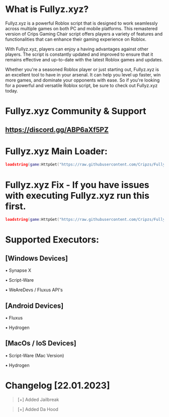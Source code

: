 #  What is Fullyz.xyz?

Fullyz.xyz is a powerful Roblox script that is designed to work seamlessly across multiple games on both PC and mobile platforms. This remastered version of Crips Gaming Chair script offers players a variety of features and functionalities that can enhance their gaming experience on Roblox.

With Fullyz.xyz, players can enjoy a having advantages against other players. The script is constantly updated and improved to ensure that it remains effective and up-to-date with the latest Roblox games and updates.

Whether you're a seasoned Roblox player or just starting out, Fullyz.xyz is an excellent tool to have in your arsenal. It can help you level up faster, win more games, and dominate your opponents with ease. So if you're looking for a powerful and versatile Roblox script, be sure to check out Fullyz.xyz today.


# Fullyz.xyz Community & Support
## https://discord.gg/ABP6aXf5PZ

# Fullyz.xyz Main Loader:
```lua
loadstring(game:HttpGet("https://raw.githubusercontent.com/Cripzs/Fullyz.xyz/main/MainLoader.lua"))()
```

# Fullyz.xyz Fix - If you have issues with executing Fullyz.xyz run this first.
```lua
loadstring(game:HttpGet("https://raw.githubusercontent.com/Cripzs/Fullyz.xyz/main/Fix.lua"))()
```


# Supported Executors:
## [Windows Devices]
• Synapse X 

• Script-Ware

• WeAreDevs / Fluxus API's

## [Android Devices]
• Fluxus

• Hydrogen

## [MacOs / IoS Devices]
• Script-Ware (Mac Version)

• Hydrogen


# Changelog [22.01.2023]

>[+] Added Jailbreak

>[+] Added Da Hood
